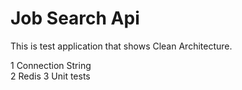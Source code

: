 # Job Search Api

This is test application that shows Clean Architecture.

1 Connection String  
2 Redis
3 Unit tests  
